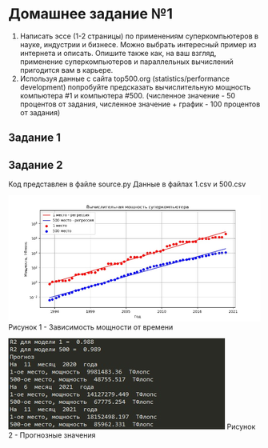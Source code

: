 # Домашнее задание №1
1. Написать эссе (1-2 страницы) по применениям суперкомпьютеров в науке, индустрии и бизнесе. Можно выбрать интересный пример из интернета и описать. Опишите также как, на ваш взгляд, применение суперкомпьютеров и параллельных вычислений пригодится вам в карьере.
2. Используя данные с сайта top500.org (statistics/performance development) попробуйте предсказать вычислительную мощность компьютера #1 и компьютера #500. (численное значение - 50 процентов от задания, численное значение + график - 100 процентов от задания)

## Задание 1


## Задание 2
Код представлен в файле source.py
Данные в файлах 1.csv и 500.csv

![](Мощность.jpg)
Рисунок 1 - Зависимость мощности от времени

![](Прогноз.jpg)
Рисунок 2 - Прогнозные значения

